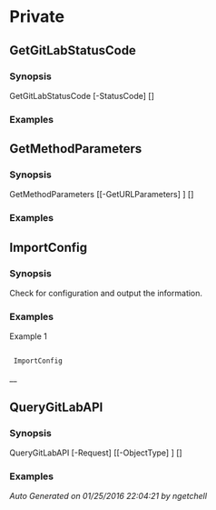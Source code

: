 ﻿# Private 

## GetGitLabStatusCode 

### Synopsis 

 
GetGitLabStatusCode [-StatusCode] <int> [<CommonParameters>]

 

### Examples 

## GetMethodParameters 

### Synopsis 

 
GetMethodParameters [[-GetURLParameters] <Object>] [<CommonParameters>]

 

### Examples 

## ImportConfig 

### Synopsis 

 Check for configuration and output the information.
 

### Examples 

Example 1 

``` powershell 

 ImportConfig 

 ``` 

__ 

## QueryGitLabAPI 

### Synopsis 

 
QueryGitLabAPI [-Request] <Object> [[-ObjectType] <string>] [<CommonParameters>]

 

### Examples 

 _Auto Generated on 01/25/2016 22:04:21 by ngetchell_ 


